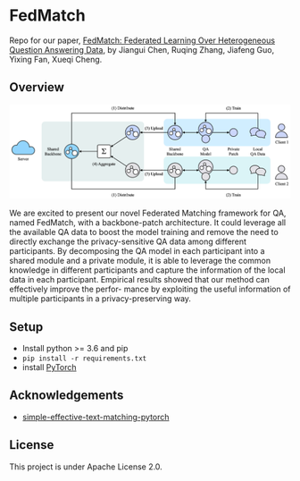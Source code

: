 # FedMatch
Repo for our paper, [FedMatch: Federated Learning Over Heterogeneous Question Answering Data](https://arxiv.org/abs/2108.05069), by Jiangui Chen, Ruqing Zhang, Jiafeng Guo, Yixing Fan, Xueqi Cheng.

## Overview

![Overview](./figures/overview.png)

We are excited to present our novel Federated Matching framework for QA, named FedMatch, with a backbone-patch architecture. It could leverage all the available QA data to boost the model training and remove the need to directly exchange the privacy-sensitive QA data among different participants. By decomposing the QA model in each participant into a shared module and a private module, it is able to leverage the common knowledge in different participants and capture the information of the local data in each participant. Empirical results showed that our method can effectively improve the perfor- mance by exploiting the useful information of multiple participants in a privacy-preserving way.

## Setup

- Install python >= 3.6 and pip
- `pip install -r requirements.txt`
- install [PyTorch](https://pytorch.org)

## Acknowledgements
- [simple-effective-text-matching-pytorch](https://github.com/alibaba-edu/simple-effective-text-matching-pytorch)

## License
This project is under Apache License 2.0.

